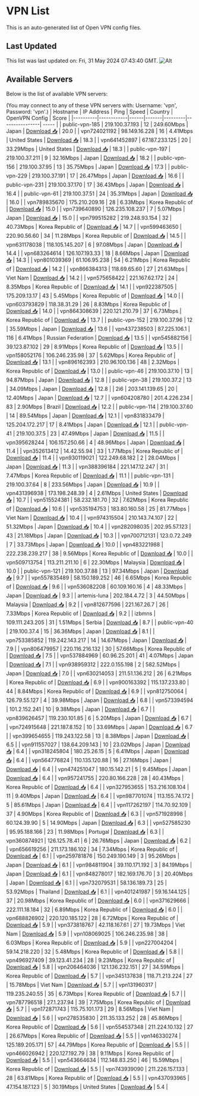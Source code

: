 # VPN List

This is an auto-generated list of Open VPN config files.

## Last Updated

This list was last updated on: Fri, 31 May 2024 07:43:40 GMT.
![Alt](https://repobeats.axiom.co/api/embed/186b98318ef1479477931607c1ad7d823f12451f.svg "Repobeats analytics image")

## Available Servers

Below is the list of available VPN servers:

(You may connect to any of these VPN servers with: Username: 'vpn', Password: 'vpn'.)
| Hostname | IP Address | Ping | Speed | Country | OpenVPN Config | Score |
|----------|------------|------|-------|---------|----------------| ----- |
| public-vpn-185 | 219.100.37.193 | 12 | 249.60Mbps | Japan | [Download 📥](./configs/server_0_JP.ovpn) | 20.0 |
| vpn724021192 | 98.149.16.228 | 16 | 4.41Mbps | United States | [Download 📥](./configs/server_1_US.ovpn) | 18.3 |
| vpn641452897 | 67.187.233.125 | 20 | 33.29Mbps | United States | [Download 📥](./configs/server_2_US.ovpn) | 18.3 |
| public-vpn-197 | 219.100.37.211 | 9 | 32.16Mbps | Japan | [Download 📥](./configs/server_3_JP.ovpn) | 18.2 |
| public-vpn-156 | 219.100.37.95 | 13 | 35.75Mbps | Japan | [Download 📥](./configs/server_4_JP.ovpn) | 17.3 |
| public-vpn-229 | 219.100.37.191 | 17 | 26.47Mbps | Japan | [Download 📥](./configs/server_5_JP.ovpn) | 16.6 |
| public-vpn-231 | 219.100.37.170 | 17 | 36.43Mbps | Japan | [Download 📥](./configs/server_6_JP.ovpn) | 16.4 |
| public-vpn-61 | 219.100.37.51 | 24 | 35.31Mbps | Japan | [Download 📥](./configs/server_7_JP.ovpn) | 16.0 |
| vpn789835670 | 175.210.209.16 | 28 | 6.33Mbps | Korea Republic of | [Download 📥](./configs/server_8_KR.ovpn) | 15.0 |
| vpn739640890 | 126.235.108.237 | 7 | 5.07Mbps | Japan | [Download 📥](./configs/server_9_JP.ovpn) | 15.0 |
| vpn799515282 | 219.248.93.154 | 32 | 40.73Mbps | Korea Republic of | [Download 📥](./configs/server_10_KR.ovpn) | 14.7 |
| vpn599463650 | 220.90.56.60 | 34 | 11.28Mbps | Korea Republic of | [Download 📥](./configs/server_11_KR.ovpn) | 14.5 |
| vpn631178038 | 118.105.145.207 | 6 | 97.08Mbps | Japan | [Download 📥](./configs/server_12_JP.ovpn) | 14.4 |
| vpn683264614 | 126.107.193.33 | 18 | 8.66Mbps | Japan | [Download 📥](./configs/server_13_JP.ovpn) | 14.3 |
| vpn801039369 | 61.106.95.238 | 54 | 6.21Mbps | Korea Republic of | [Download 📥](./configs/server_14_KR.ovpn) | 14.2 |
| vpn866384313 | 118.69.65.60 | 27 | 21.63Mbps | Viet Nam | [Download 📥](./configs/server_15_VN.ovpn) | 14.2 |
| vpn575658422 | 221.167.62.172 | 24 | 8.35Mbps | Korea Republic of | [Download 📥](./configs/server_16_KR.ovpn) | 14.1 |
| vpn922387505 | 175.209.13.17 | 43 | 5.45Mbps | Korea Republic of | [Download 📥](./configs/server_17_KR.ovpn) | 14.0 |
| vpn603793829 | 118.38.31.29 | 26 | 8.83Mbps | Korea Republic of | [Download 📥](./configs/server_18_KR.ovpn) | 14.0 |
| vpn864308639 | 220.121.210.79 | 37 | 6.73Mbps | Korea Republic of | [Download 📥](./configs/server_19_KR.ovpn) | 13.7 |
| public-vpn-152 | 219.100.37.96 | 12 | 35.59Mbps | Japan | [Download 📥](./configs/server_20_JP.ovpn) | 13.6 |
| vpn437238503 | 87.225.106.1 | 116 | 6.41Mbps | Russian Federation | [Download 📥](./configs/server_21_RU.ovpn) | 13.5 |
| vpn545882156 | 39.123.87.102 | 29 | 8.91Mbps | Korea Republic of | [Download 📥](./configs/server_22_KR.ovpn) | 13.5 |
| vpn158052176 | 106.246.235.98 | 37 | 5.62Mbps | Korea Republic of | [Download 📥](./configs/server_23_KR.ovpn) | 13.1 |
| vpn896162393 | 210.96.100.136 | 48 | 2.32Mbps | Korea Republic of | [Download 📥](./configs/server_24_KR.ovpn) | 13.0 |
| public-vpn-46 | 219.100.37.10 | 13 | 94.87Mbps | Japan | [Download 📥](./configs/server_25_JP.ovpn) | 12.8 |
| public-vpn-38 | 219.100.37.2 | 13 | 34.09Mbps | Japan | [Download 📥](./configs/server_26_JP.ovpn) | 12.8 |
| 2i6 | 203.141.139.65 | 20 | 12.40Mbps | Japan | [Download 📥](./configs/server_27_JP.ovpn) | 12.7 |
| vpn604208780 | 201.4.226.234 | 83 | 2.90Mbps | Brazil | [Download 📥](./configs/server_28_BR.ovpn) | 12.2 |
| public-vpn-114 | 219.100.37.60 | 14 | 89.54Mbps | Japan | [Download 📥](./configs/server_29_JP.ovpn) | 12.1 |
| vpn831833479 | 125.204.172.217 | 17 | 8.41Mbps | Japan | [Download 📥](./configs/server_30_JP.ovpn) | 12.1 |
| public-vpn-41 | 219.100.37.5 | 23 | 47.49Mbps | Japan | [Download 📥](./configs/server_31_JP.ovpn) | 11.5 |
| vpn395628244 | 106.157.250.66 | 4 | 48.96Mbps | Japan | [Download 📥](./configs/server_32_JP.ovpn) | 11.4 |
| vpn352613412 | 14.42.55.94 | 33 | 1.77Mbps | Korea Republic of | [Download 📥](./configs/server_33_KR.ovpn) | 11.4 |
| vpn930119021 | 122.249.68.182 | 2 | 28.04Mbps | Japan | [Download 📥](./configs/server_34_JP.ovpn) | 11.3 |
| vpn388396184 | 221.147.12.247 | 31 | 7.47Mbps | Korea Republic of | [Download 📥](./configs/server_35_KR.ovpn) | 11.1 |
| public-vpn-131 | 219.100.37.64 | 8 | 233.56Mbps | Japan | [Download 📥](./configs/server_36_JP.ovpn) | 10.9 |
| vpn431396938 | 173.198.248.39 | 4 | 2.61Mbps | United States | [Download 📥](./configs/server_37_US.ovpn) | 10.7 |
| vpn515524381 | 58.232.181.70 | 32 | 7.62Mbps | Korea Republic of | [Download 📥](./configs/server_38_KR.ovpn) | 10.6 |
| vpn535194753 | 183.80.160.58 | 25 | 81.77Mbps | Viet Nam | [Download 📥](./configs/server_39_VN.ovpn) | 10.4 |
| vpn974315504 | 210.143.74.107 | 22 | 51.32Mbps | Japan | [Download 📥](./configs/server_40_JP.ovpn) | 10.4 |
| vpn282098035 | 202.95.57.123 | 43 | 21.18Mbps | Japan | [Download 📥](./configs/server_41_JP.ovpn) | 10.3 |
| vpn700712131 | 123.0.72.249 | 7 | 33.73Mbps | Japan | [Download 📥](./configs/server_42_JP.ovpn) | 10.0 |
| vpn483221988 | 222.238.239.217 | 38 | 9.56Mbps | Korea Republic of | [Download 📥](./configs/server_43_KR.ovpn) | 10.0 |
| vpn509713754 | 113.211.211.10 | 6 | 22.30Mbps | Malaysia | [Download 📥](./configs/server_44_MY.ovpn) | 10.0 |
| public-vpn-121 | 219.100.37.88 | 13 | 97.34Mbps | Japan | [Download 📥](./configs/server_45_JP.ovpn) | 9.7 |
| vpn557835489 | 58.150.189.252 | 46 | 6.65Mbps | Korea Republic of | [Download 📥](./configs/server_46_KR.ovpn) | 9.6 |
| vpn536082208 | 60.109.160.16 | 4 | 48.33Mbps | Japan | [Download 📥](./configs/server_47_JP.ovpn) | 9.3 |
| artemis-luna | 202.184.4.72 | 3 | 44.50Mbps | Malaysia | [Download 📥](./configs/server_48_MY.ovpn) | 9.2 |
| vpn812677596 | 221.167.26.7 | 26 | 7.33Mbps | Korea Republic of | [Download 📥](./configs/server_49_KR.ovpn) | 9.2 |
| izbmns | 109.111.243.205 | 31 | 1.51Mbps | Serbia | [Download 📥](./configs/server_50_RS.ovpn) | 8.7 |
| public-vpn-40 | 219.100.37.4 | 15 | 36.36Mbps | Japan | [Download 📥](./configs/server_51_JP.ovpn) | 8.1 |
| vpn753385852 | 119.242.143.217 | 14 | 14.67Mbps | Japan | [Download 📥](./configs/server_52_JP.ovpn) | 7.9 |
| vpn806479957 | 220.116.216.132 | 30 | 57.66Mbps | Korea Republic of | [Download 📥](./configs/server_53_KR.ovpn) | 7.5 |
| vpn537884969 | 60.96.25.201 | 41 | 4.07Mbps | Japan | [Download 📥](./configs/server_54_JP.ovpn) | 7.1 |
| vpn938959312 | 222.0.155.198 | 2 | 582.52Mbps | Japan | [Download 📥](./configs/server_55_JP.ovpn) | 7.0 |
| vpn630214053 | 211.51.136.212 | 26 | 6.21Mbps | Korea Republic of | [Download 📥](./configs/server_56_KR.ovpn) | 6.9 |
| vpn900163392 | 115.137.233.80 | 44 | 8.84Mbps | Korea Republic of | [Download 📥](./configs/server_57_KR.ovpn) | 6.9 |
| vpn812750064 | 126.79.55.127 | 4 | 39.98Mbps | Japan | [Download 📥](./configs/server_58_JP.ovpn) | 6.8 |
| vpn573394594 | 101.2.152.241 | 10 | 9.38Mbps | Japan | [Download 📥](./configs/server_59_JP.ovpn) | 6.7 |
| vpn839626457 | 119.230.101.85 | 6 | 5.20Mbps | Japan | [Download 📥](./configs/server_60_JP.ovpn) | 6.7 |
| vpn724915648 | 221.187.8.152 | 10 | 33.69Mbps | Japan | [Download 📥](./configs/server_61_JP.ovpn) | 6.7 |
| vpn399654655 | 119.243.122.58 | 13 | 8.38Mbps | Japan | [Download 📥](./configs/server_62_JP.ovpn) | 6.5 |
| vpn911557027 | 138.64.209.143 | 10 | 23.02Mbps | Japan | [Download 📥](./configs/server_63_JP.ovpn) | 6.4 |
| vpn318245804 | 180.25.26.15 | 5 | 6.41Mbps | Japan | [Download 📥](./configs/server_64_JP.ovpn) | 6.4 |
| vpn564776824 | 110.135.120.88 | 16 | 27.16Mbps | Japan | [Download 📥](./configs/server_65_JP.ovpn) | 6.4 |
| vpn474251047 | 180.15.142.21 | 5 | 9.45Mbps | Japan | [Download 📥](./configs/server_66_JP.ovpn) | 6.4 |
| vpn957241755 | 220.80.166.228 | 28 | 40.43Mbps | Korea Republic of | [Download 📥](./configs/server_67_KR.ovpn) | 6.4 |
| vpn327953655 | 153.216.108.104 | 11 | 9.40Mbps | Japan | [Download 📥](./configs/server_68_JP.ovpn) | 6.4 |
| vpn987701074 | 113.155.74.172 | 5 | 85.61Mbps | Japan | [Download 📥](./configs/server_69_JP.ovpn) | 6.4 |
| vpn117262197 | 114.70.92.109 | 37 | 4.90Mbps | Korea Republic of | [Download 📥](./configs/server_70_KR.ovpn) | 6.3 |
| vpn571928998 | 60.124.39.90 | 5 | 14.90Mbps | Japan | [Download 📥](./configs/server_71_JP.ovpn) | 6.3 |
| vpn527585230 | 95.95.188.166 | 23 | 11.98Mbps | Portugal | [Download 📥](./configs/server_72_PT.ovpn) | 6.3 |
| vpn360874921 | 126.125.78.41 | 6 | 26.76Mbps | Japan | [Download 📥](./configs/server_73_JP.ovpn) | 6.2 |
| vpn656619256 | 211.173.186.102 | 34 | 7.34Mbps | Korea Republic of | [Download 📥](./configs/server_74_KR.ovpn) | 6.1 |
| vpn259781876 | 150.249.190.149 | 3 | 95.26Mbps | Japan | [Download 📥](./configs/server_75_JP.ovpn) | 6.1 |
| vpn984811904 | 39.110.171.192 | 3 | 84.19Mbps | Japan | [Download 📥](./configs/server_76_JP.ovpn) | 6.1 |
| vpn848278017 | 182.169.176.70 | 3 | 20.40Mbps | Japan | [Download 📥](./configs/server_77_JP.ovpn) | 6.1 |
| vpn732079531 | 58.136.189.73 | 25 | 53.92Mbps | Thailand | [Download 📥](./configs/server_78_TH.ovpn) | 6.1 |
| vpn401241987 | 59.16.144.125 | 37 | 20.98Mbps | Korea Republic of | [Download 📥](./configs/server_79_KR.ovpn) | 6.0 |
| vpn371629666 | 222.111.18.184 | 32 | 6.89Mbps | Korea Republic of | [Download 📥](./configs/server_80_KR.ovpn) | 6.0 |
| vpn688826902 | 220.120.185.122 | 28 | 6.72Mbps | Korea Republic of | [Download 📥](./configs/server_81_KR.ovpn) | 5.9 |
| vpn373818767 | 42.118.167.61 | 27 | 19.73Mbps | Viet Nam | [Download 📥](./configs/server_82_VN.ovpn) | 5.9 |
| vpn108069025 | 106.246.235.98 | 38 | 6.03Mbps | Korea Republic of | [Download 📥](./configs/server_83_KR.ovpn) | 5.9 |
| vpn227004204 | 59.14.218.220 | 32 | 5.48Mbps | Korea Republic of | [Download 📥](./configs/server_84_KR.ovpn) | 5.8 |
| vpn496927409 | 39.123.41.234 | 28 | 9.23Mbps | Korea Republic of | [Download 📥](./configs/server_85_KR.ovpn) | 5.8 |
| vpn206464036 | 121.136.232.151 | 27 | 34.59Mbps | Korea Republic of | [Download 📥](./configs/server_86_KR.ovpn) | 5.7 |
| vpn345137838 | 118.71.213.224 | 27 | 15.78Mbps | Viet Nam | [Download 📥](./configs/server_87_VN.ovpn) | 5.7 |
| vpn131960317 | 119.235.240.55 | 35 | 6.73Mbps | Korea Republic of | [Download 📥](./configs/server_88_KR.ovpn) | 5.7 |
| vpn787796518 | 27.1.237.94 | 39 | 7.75Mbps | Korea Republic of | [Download 📥](./configs/server_89_KR.ovpn) | 5.7 |
| vpn172871743 | 115.75.101.173 | 29 | 8.56Mbps | Viet Nam | [Download 📥](./configs/server_90_VN.ovpn) | 5.6 |
| vpn278535830 | 211.35.133.252 | 28 | 45.86Mbps | Korea Republic of | [Download 📥](./configs/server_91_KR.ovpn) | 5.6 |
| vpn554537348 | 211.224.10.132 | 27 | 26.67Mbps | Korea Republic of | [Download 📥](./configs/server_92_KR.ovpn) | 5.5 |
| vpn146330274 | 125.189.205.171 | 57 | 44.79Mbps | Korea Republic of | [Download 📥](./configs/server_93_KR.ovpn) | 5.5 |
| vpn466026942 | 220.127.192.79 | 38 | 9.11Mbps | Korea Republic of | [Download 📥](./configs/server_94_KR.ovpn) | 5.5 |
| vpn543664634 | 112.148.83.250 | 46 | 15.59Mbps | Korea Republic of | [Download 📥](./configs/server_95_KR.ovpn) | 5.5 |
| vpn743939090 | 211.226.157.133 | 28 | 63.81Mbps | Korea Republic of | [Download 📥](./configs/server_96_KR.ovpn) | 5.5 |
| vpn437093965 | 47.154.187.123 | 5 | 30.19Mbps | United States | [Download 📥](./configs/server_97_US.ovpn) | 5.4 |
